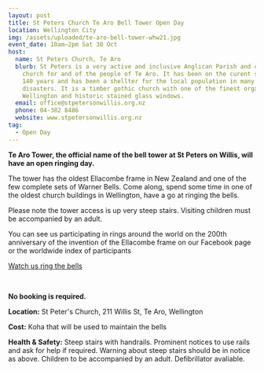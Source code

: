 ```yaml
---
layout: post
title: St Peters Church Te Aro Bell Tower Open Day
location: Wellington City
img: /assets/uploaded/te-aro-bell-tower-whw21.jpg
event_date: 10am–2pm Sat 30 Oct
host:
  name: St Peters Church, Te Aro
  blurb: St Peters is a very active and inclusive Anglican Parish and community
    church for and of the people of Te Aro. It has been on the curent site for
    140 years and has been a shellter for the local population in many
    disasters. It is a timber gothic church with one of the finest organs in
    Wellington and historic stained glass windows.
  email: office@stpetersonwillis.org.nz
  phone: 04-382 8486
  website: www.stpetersonwillis.org.nz
tag:
  - Open Day
---
```

**Te Aro Tower, the official name of the bell tower at St Peters on Willis, will have an open ringing day.** 

The tower has the oldest Ellacombe frame in New Zealand and one of the few complete sets of Warner Bells. Come along, spend some time in one of the oldest church buildings in Wellington, have a go at ringing the bells.

Please note the tower access is up very steep stairs. Visiting children must be accompanied by an adult. 

You can see us participating in rings around the world on the 200th anniversary of the invention of the Ellacombe frame on our Facebook page or the worldwide index of participants

<a href="https://fb.watch/6phe7589ZK/" class="button">Watch us ring the bells</a>

<br>

**No booking is required.** 

**Location:** St Peter's Church, 211 Willis St, Te Aro, Wellington

**Cost:** Koha that will be used to maintain the bells

**Health & Safety:** Steep stairs with handrails. Prominent notices to use rails and ask for help if required. Warning about steep stairs should be in notice as above. Children to be accompanied by an adult. Defibrillator avaliable.